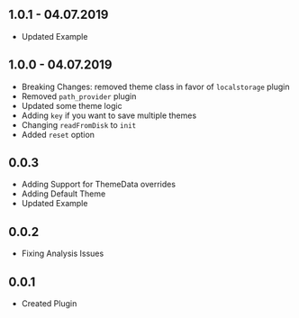## 1.0.1 - 04.07.2019

* Updated Example

## 1.0.0 - 04.07.2019

* Breaking Changes: removed theme class in favor of `localstorage` plugin
* Removed `path_provider` plugin
* Updated some theme logic
* Adding `key` if you want to save multiple themes
* Changing `readFromDisk` to `init`
* Added `reset` option

## 0.0.3

* Adding Support for ThemeData overrides
* Adding Default Theme
* Updated Example

## 0.0.2

* Fixing Analysis Issues

## 0.0.1

* Created Plugin
